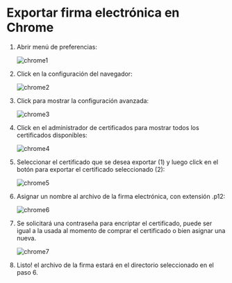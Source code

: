Exportar firma electrónica en Chrome
====================================

1. Abrir menú de preferencias:

	![chrome1]({_base}/img/screenshots/firma_electronica/chrome/chrome1.png)

2. Click en la configuración del navegador:

	![chrome2]({_base}/img/screenshots/firma_electronica/chrome/chrome2.png)

3. Click para mostrar la configuración avanzada:

	![chrome3]({_base}/img/screenshots/firma_electronica/chrome/chrome3.png)

4. Click en el administrador de certificados para mostrar todos los certificados disponibles:

	![chrome4]({_base}/img/screenshots/firma_electronica/chrome/chrome4.png)

5. Seleccionar el certificado que se desea exportar (1) y luego click en el botón para exportar el certificado seleccionado (2):

	![chrome5]({_base}/img/screenshots/firma_electronica/chrome/chrome5.png)

6. Asignar un nombre al archivo de la firma electrónica, con extensión .p12:

	![chrome6]({_base}/img/screenshots/firma_electronica/chrome/chrome6.png)

7. Se solicitará una contraseña para encriptar el certificado, puede ser igual a la usada
al momento de comprar el certificado o bien asignar una nueva.

	![chrome7]({_base}/img/screenshots/firma_electronica/chrome/chrome7.png)

8. Listo! el archivo de la firma estará en el directorio seleccionado en el paso 6.
